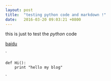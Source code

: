 ```yaml
---
layout: post
title:  "testing python code and markdown !"
date:   2016-03-20 09:03:21 +0800
---
```


this is just to test the *python* code

[baidu](https:baidu.com)

`

	def Hi():
	    print "hello my blog"

`
